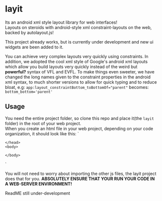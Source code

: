 # layit
Its an android xml style layout library for web interfaces!<br>
Layouts on steroids with android-style xml constraint-layouts on the web, backed by autolayout.js!

This project already works, but is currently under development and new ui widgets are been added to it.

You can achieve very complex layouts very quickly using constraints. In addition, we adopted the cool xml style of Google's android xml layouts which allow you build layouts very quickly instead of the weird but **powerful?** syntax of VFL and EVFL.
To make things even sweeter, we have changed the long names given to the constraint properties in the android xml syntax, to much shorter versions to allow for quick typing and to reduce bloat, e.g: `app:layout_constraintBottom_toBottomOf="parent"` becomes: `bottom_bottom='parent'`

## Usage

You need the entire project folder, so clone this repo and place it(the `layit` folder) in the root of your web project.<br>
When you create an html file in your web project, depending on your code organization, it should look like this:
`
<html>
    <head>
        <title>TODO supply a title</title>
        <meta charset="UTF-8">
        <meta name="viewport" content="width=device-width, initial-scale=1.0">
        <script type="text/javascript" src="correct/path/to/layit.js" data-launcher="test.xml"></script>

        
    </head>
    <body>
<!--        <div>HAAAI!!!! MAIIIIY PIPUULLL!!!</div>-->
    </body>
</html>
`

You will not need to worry about importing the other js files, the layit project does that for you. **ABSOLUTELY ENSURE THAT YOUR RUN YOUR CODE IN A WEB-SERVER ENVIRONMENT!**<br>

ReadME still under-development
